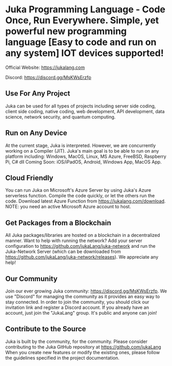 # Juka Programming Language - Code Once, Run Everywhere. Simple, yet powerful new programming language [Easy to code and run on any system] IOT devices supported!

Official Website: https://jukalang.com

Discord: https://discord.gg/MsKWsErzfp

## Use For Any Project
Juka can be used for all types of projects including server side coding, client side coding, native coding, web development, API development, data science, network security, and quantum computing.


## Run on Any Device
At the current stage, Juka is interpreted. However, we are concurrently working on a Compiler (JIT). Juka's main goal is to be able to run on any platform including:
Windows, MacOS, Linux, MS Azure, FreeBSD, Raspberry Pi, C# dll
Coming Soon:
iOS/iPadOS, Android, Windows App, MacOS App.

## Cloud Friendly
You can run Juka on Microsoft's Azure Server by using Juka's Azure serverless function. Compile the code quickly, or let the others run the code. Download latest Azure Function from https://jukalang.com/download.
NOTE: you need an active Microsoft Azure account to host.

## Get Packages from a Blockchain
All Juka packages/libraries are hosted on a blockchain in a decentralized manner. Want to help with running the network? Add your server configuration to https://github.com/jukaLang/juka-network and run the Juka-Network Server (which can be downloaded from https://github.com/jukaLang/juka-network/releases). We appreciate any help!

## Our Community

Join our ever growing Juka community: https://discord.gg/MsKWsErzfp. We use "Discord" for managing the community as it provides an easy way to stay connected. In order to join the community, you should click our invitation link and register a Discord account. If you already have an account, just join the "JukaLang" group. It's public and anyone can join!

## Contribute to the Source

Juka is built by the community, for the community. Please consider contributing to the Juka GitHub repository at https://github.com/jukaLang When you create new features or modify the existing ones, please follow the guidelines specified in the project documentation.